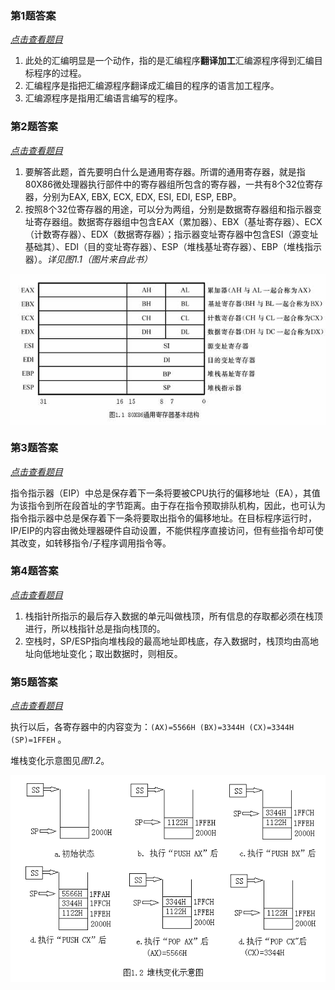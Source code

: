 ### <span id='answer1'>第1题答案</span>

*[点击查看题目](./homework.md#homework1 '点击前往')*

1. 此处的汇编明显是一个动作，指的是汇编程序**翻译加工**汇编源程序得到汇编目标程序的过程。
2. 汇编程序是指把汇编源程序翻译成汇编目的程序的语言加工程序。
3. 汇编源程序是指用汇编语言编写的程序。

### <span id='a2'>第2题答案 

*[点击查看题目](./homework.md#h2 '点击前往')*

1. 要解答此题，首先要明白什么是通用寄存器。所谓的通用寄存器，就是指80X86微处理器执行部件中的寄存器组所包含的寄存器，一共有8个32位寄存器，分别为EAX, EBX, ECX, EDX, ESI, EDI, ESP, EBP。
2. 按照8个32位寄存器的用途，可以分为两组，分别是数据寄存器组和指示器变址寄存器组。数据寄存器组中包含EAX（累加器）、EBX（基址寄存器）、ECX（计数寄存器）、EDX（数据寄存器）；指示器变址寄存器中包含ESI（源变址基础其）、EDI（目的变址寄存器）、ESP（堆栈基址寄存器）、EBP（堆栈指示器）。*详见图1.1（图片来自此书）*

<div align="center"><img src="./../photos/1.1.jpg" alt="80X86中通用寄存器基本结构" title="80X86中通用寄存器基本结构" align='center'></div>

### <span id='a3'>第3题答案 

*[点击查看题目](./homework.md#h3 '点击前往')*

指令指示器（EIP）中总是保存着下一条将要被CPU执行的偏移地址（EA），其值为该指令到所在段首址的字节距离。由于存在指令预取排队机构，因此，也可认为指令指示器中总是保存着下一条将要取出指令的偏移地址。在目标程序运行时，IP/EIP的内容由微处理器硬件自动设置，不能供程序直接访问，但有些指令却可使其改变，如转移指令/子程序调用指令等。

### <span id='a4'>第4题答案 

*[点击查看题目](./homework.md#h4 '点击前往')*

1. 栈指针所指示的最后存入数据的单元叫做栈顶，所有信息的存取都必须在栈顶进行，所以栈指针总是指向栈顶的。
2. 空栈时，SP/ESP指向堆栈段的最高地址即栈底，存入数据时，栈顶均由高地址向低地址变化；取出数据时，则相反。

### <span id='a5'>第5题答案 

*[点击查看题目](./homework.md#h5 '点击前往')*

执行以后，各寄存器中的内容变为：`(AX)=5566H (BX)=3344H (CX)=3344H (SP)=1FFEH` 。

堆栈变化示意图见*图1.2*。

<div align="center"><img src="./../photos/1.2.png" alt="堆栈变化示意图" title="堆栈变化示意图" align="center"></div>

